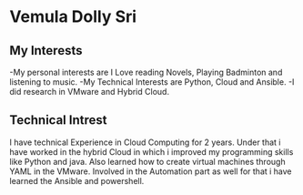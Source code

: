 # Vemula Dolly Sri
## My Interests
-My personal interests are I Love reading Novels, Playing Badminton and listening to music.
-My Technical Interests are Python, Cloud and Ansible.
-I did research in VMware and Hybrid Cloud.
   ## Technical Intrest
I have technical Experience in Cloud Computing for 2 years. Under that i have worked in the hybrid Cloud in which i improved my programming skills like Python and java. Also learned how to create virtual machines through YAML in the VMware. Involved in the Automation part as well for that i have learned the Ansible and powershell.